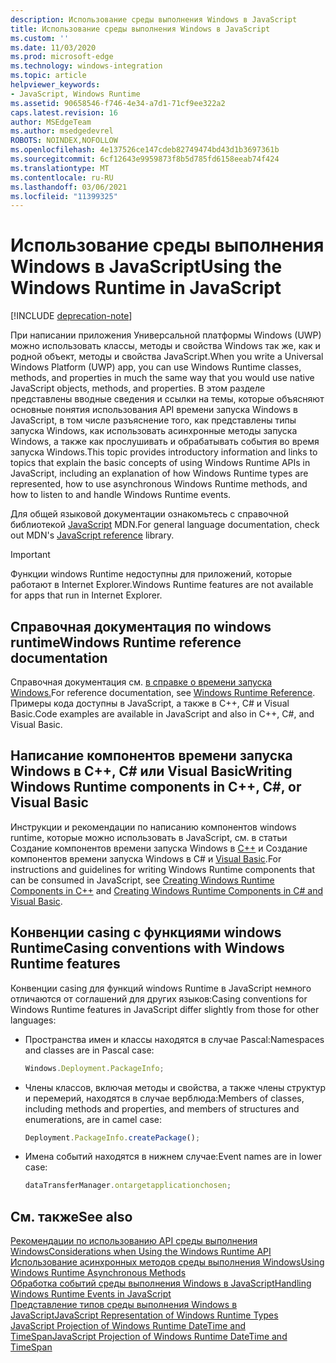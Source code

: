 ```yaml
---
description: Использование среды выполнения Windows в JavaScript
title: Использование среды выполнения Windows в JavaScript
ms.custom: ''
ms.date: 11/03/2020
ms.prod: microsoft-edge
ms.technology: windows-integration
ms.topic: article
helpviewer_keywords:
- JavaScript, Windows Runtime
ms.assetid: 90658546-f746-4e34-a7d1-71cf9ee322a2
caps.latest.revision: 16
author: MSEdgeTeam
ms.author: msedgedevrel
ROBOTS: NOINDEX,NOFOLLOW
ms.openlocfilehash: 4e137526ce147cdeb82749474bd43d1b3697361b
ms.sourcegitcommit: 6cf12643e9959873f8b5d785fd6158eeab74f424
ms.translationtype: MT
ms.contentlocale: ru-RU
ms.lasthandoff: 03/06/2021
ms.locfileid: "11399325"
---
```

# <a name="using-the-windows-runtime-in-javascript"></a><span data-ttu-id="47f7e-103">Использование среды выполнения Windows в JavaScript</span><span class="sxs-lookup"><span data-stu-id="47f7e-103">Using the Windows Runtime in JavaScript</span></span>  

[!INCLUDE [deprecation-note](../includes/legacy-edge-note.md)]  

<span data-ttu-id="47f7e-104">При написании приложения Универсальной платформы Windows \(UWP\) можно использовать классы, методы и свойства Windows так же, как и родной объект, методы и свойства JavaScript.</span><span class="sxs-lookup"><span data-stu-id="47f7e-104">When you write a Universal Windows Platform \(UWP\) app, you can use Windows Runtime classes, methods, and properties in much the same way that you would use native JavaScript objects, methods, and properties.</span></span>  <span data-ttu-id="47f7e-105">В этом разделе представлены вводные сведения и ссылки на темы, которые объясняют основные понятия использования API времени запуска Windows в JavaScript, в том числе разъяснение того, как представлены типы запуска Windows, как использовать асинхронные методы запуска Windows, а также как прослушивать и обрабатывать события во время запуска Windows.</span><span class="sxs-lookup"><span data-stu-id="47f7e-105">This topic provides introductory information and links to topics that explain the basic concepts of using Windows Runtime APIs in JavaScript, including an explanation of how Windows Runtime types are represented, how to use asynchronous Windows Runtime methods, and how to listen to and handle Windows Runtime events.</span></span>  

<span data-ttu-id="47f7e-106">Для общей языковой документации ознакомьтесь с справочной библиотекой [JavaScript][MDNJavascriptReference] MDN.</span><span class="sxs-lookup"><span data-stu-id="47f7e-106">For general language documentation, check out MDN's [JavaScript reference][MDNJavascriptReference] library.</span></span>  

> [!IMPORTANT]
> <span data-ttu-id="47f7e-107">Функции windows Runtime недоступны для приложений, которые работают в Internet Explorer.</span><span class="sxs-lookup"><span data-stu-id="47f7e-107">Windows Runtime features are not available for apps that run in Internet Explorer.</span></span>  

## <a name="windows-runtime-reference-documentation"></a><span data-ttu-id="47f7e-108">Справочная документация по windows runtime</span><span class="sxs-lookup"><span data-stu-id="47f7e-108">Windows Runtime reference documentation</span></span>  

<span data-ttu-id="47f7e-109">Справочная документация см. [в справке о времени запуска Windows.][UwpApiIndex]</span><span class="sxs-lookup"><span data-stu-id="47f7e-109">For reference documentation, see [Windows Runtime Reference][UwpApiIndex].</span></span>  <span data-ttu-id="47f7e-110">Примеры кода доступны в JavaScript, а также в C++, C# и Visual Basic.</span><span class="sxs-lookup"><span data-stu-id="47f7e-110">Code examples are available in JavaScript and also in C++, C#, and Visual Basic.</span></span>  

## <a name="writing-windows-runtime-components-in-c-c-or-visual-basic"></a><span data-ttu-id="47f7e-111">Написание компонентов времени запуска Windows в C++, C# или Visual Basic</span><span class="sxs-lookup"><span data-stu-id="47f7e-111">Writing Windows Runtime components in C++, C#, or Visual Basic</span></span>  

<span data-ttu-id="47f7e-112">Инструкции и рекомендации по написанию компонентов windows runtime, которые можно использовать в JavaScript, см. в статьи Создание компонентов времени запуска Windows в [C++][WindowsUwpWinrtCpp] и Создание компонентов времени запуска Windows в C# и [Visual Basic][WindowsUwpWinrtCsharpVb].</span><span class="sxs-lookup"><span data-stu-id="47f7e-112">For instructions and guidelines for writing Windows Runtime components that can be consumed in JavaScript, see [Creating Windows Runtime Components in C++][WindowsUwpWinrtCpp] and [Creating Windows Runtime Components in C# and Visual Basic][WindowsUwpWinrtCsharpVb].</span></span>  

## <a name="casing-conventions-with-windows-runtime-features"></a><span data-ttu-id="47f7e-113">Конвенции casing с функциями windows Runtime</span><span class="sxs-lookup"><span data-stu-id="47f7e-113">Casing conventions with Windows Runtime features</span></span>  

<span data-ttu-id="47f7e-114">Конвенции casing для функций windows Runtime в JavaScript немного отличаются от соглашений для других языков:</span><span class="sxs-lookup"><span data-stu-id="47f7e-114">Casing conventions for Windows Runtime features in JavaScript differ slightly from those for other languages:</span></span>  

*   <span data-ttu-id="47f7e-115">Пространства имен и классы находятся в случае Pascal:</span><span class="sxs-lookup"><span data-stu-id="47f7e-115">Namespaces and classes are in Pascal case:</span></span>  
    
    ```javascript
    Windows.Deployment.PackageInfo;
    ```  
    
*   <span data-ttu-id="47f7e-116">Члены классов, включая методы и свойства, а также члены структур и перемерий, находятся в случае верблюда:</span><span class="sxs-lookup"><span data-stu-id="47f7e-116">Members of classes, including methods and properties, and members of structures and enumerations, are in camel case:</span></span>  
    
    ```javascript
    Deployment.PackageInfo.createPackage();
    ```  
    
*   <span data-ttu-id="47f7e-117">Имена событий находятся в нижнем случае:</span><span class="sxs-lookup"><span data-stu-id="47f7e-117">Event names are in lower case:</span></span>  
    
    ```javascript
    dataTransferManager.ontargetapplicationchosen;
    ```  
    
## <a name="see-also"></a><span data-ttu-id="47f7e-118">См. также</span><span class="sxs-lookup"><span data-stu-id="47f7e-118">See also</span></span>  

[<span data-ttu-id="47f7e-119">Рекомендации по использованию API среды выполнения Windows</span><span class="sxs-lookup"><span data-stu-id="47f7e-119">Considerations when Using the Windows Runtime API</span></span>][WindowsRuntimeConsiderationsApi]  
[<span data-ttu-id="47f7e-120">Использование асинхронных методов среды выполнения Windows</span><span class="sxs-lookup"><span data-stu-id="47f7e-120">Using Windows Runtime Asynchronous Methods</span></span>][WindowsRuntimeAsynchronousMethods]   
[<span data-ttu-id="47f7e-121">Обработка событий среды выполнения Windows в JavaScript</span><span class="sxs-lookup"><span data-stu-id="47f7e-121">Handling Windows Runtime Events in JavaScript</span></span>][WindowsRuntimeEventsJavascript]   
[<span data-ttu-id="47f7e-122">Представление типов среды выполнения Windows в JavaScript</span><span class="sxs-lookup"><span data-stu-id="47f7e-122">JavaScript Representation of Windows Runtime Types</span></span>][WindowsRuntimeJavascriptTypes]   
[<span data-ttu-id="47f7e-123">JavaScript Projection of Windows Runtime DateTime and TimeSpan</span><span class="sxs-lookup"><span data-stu-id="47f7e-123">JavaScript Projection of Windows Runtime DateTime and TimeSpan</span></span>][WindowsRuntimeDatetimeTimespan]  

<!-- links -->  

[WindowsRuntimeConsiderationsApi]: ./considerations-when-using-the-windows-runtime-api.md "Соображения при использовании API для windows runtime | Документы Майкрософт"  
[WindowsRuntimeEventsJavascript]: ./handling-windows-runtime-events-in-javascript.md "Обработка событий запуска Windows в JavaScript | Документы Майкрософт"  
[WindowsRuntimeJavascriptTypes]: ./javascript-representation-of-windows-runtime-types.md "Представление JavaScript типов запуска Windows | Документы Майкрософт"  
[WindowsRuntimeAsynchronousMethods]: ./using-windows-runtime-asynchronous-methods.md "Использование асинхронных методов запуска Windows | Документы Майкрософт"  
[WindowsRuntimeDatetimeTimespan]: ./windows-runtime-datetime-and-timespan-representations.md "Представления даты и времени работы Windows | Документы Майкрософт"  

[UwpApiIndex]: /uwp/api/index "Пространства имен Windows UWP | Документы Майкрософт"  
[WindowsUwpWinrtCpp]: /windows/uwp/winrt-components/creating-windows-runtime-components-in-cpp "Компоненты windows runtime с C++/CX | Документы Майкрософт"  
[WindowsUwpWinrtCsharpVb]: /windows/uwp/winrt-components/creating-windows-runtime-components-in-csharp-and-visual-basic "Компоненты windows runtime с C# и Visual Basic | Документы Майкрософт"  

[MDNJavascriptReference]: https://developer.mozilla.org/docs/Web/JavaScript/Reference "Справочные | MDN"  
